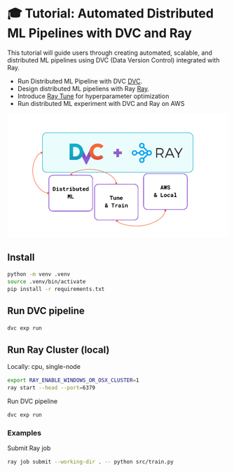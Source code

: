 # 🎓 Tutorial: Automated Distributed ML Pipelines with DVC and Ray
This tutorial will guide users through creating automated, scalable, and distributed ML pipelines using DVC (Data Version Control) integrated with Ray. 

- Run Distributed ML Pipeline with DVC [DVC](https://dvc.org/). 
- Design distributed ML pipeliens with Ray [Ray](https://www.ray.io/). 
- Introduce [Ray Tune](https://docs.ray.io/en/latest/tune/index.html) for hyperparameter optimization 
- Run distributed ML experiment with DVC and Ray on AWS 

![DVC + Ray](src/static/preview.png "DVC + Ray")

## Install 

```bash
python -m venv .venv
source .venv/bin/activate
pip install -r requirements.txt
```

## Run DVC pipeline 

```bash
dvc exp run
```


## Run Ray Cluster (local)

Locally: cpu, single-node

```bash
export RAY_ENABLE_WINDOWS_OR_OSX_CLUSTER=1
ray start --head --port=6379
```

Run DVC pipeline 

```bash
dvc exp run
```

### Examples 

Submit Ray job 
```bash
ray job submit --working-dir . -- python src/train.py
```